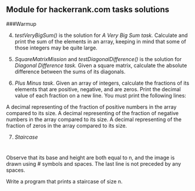 ## Module for hackerrank.com tasks solutions

###Warmup

4. _testVeryBigSum()_ is the solution for _A Very Big Sum task._
Calculate and print the sum of the elements in an array, keeping in mind that some of those integers may be quite large.

5. _SquareMatrixMission_ and _testDiagonalDifference()_ is the solution for _Diagonal Difference task._
Given a square matrix, calculate the absolute difference between the sums of its diagonals.

6. _Plus Minus task_.
Given an array of integers, calculate the fractions of its elements that are positive, negative, and are zeros. 
Print the decimal value of each fraction on a new line.
You must print the following  lines:

A decimal representing of the fraction of positive numbers in the array compared to its size.
A decimal representing of the fraction of negative numbers in the array compared to its size.
A decimal representing of the fraction of zeros in the array compared to its size.

7. _Staircase_
   #
  ##
 ###
####
Observe that its base and height are both equal to n, and the image is drawn using # symbols and spaces. The last line is not preceded by any spaces.

Write a program that prints a staircase of size n. 
